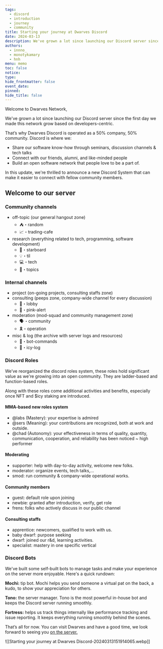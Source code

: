 ```yaml
---
tags:
  - discord
  - introduction
  - journey
  - community
title: Starting your journey at Dwarves Discord
date: 2024-03-13
description: We've grown a lot since launching our Discord server since the first day we made this network grow based on developers-centric. That’s why Dwarves Discord is operated as a 50% company, 50% community...
authors:
  - innno_
  - monotykamary
  - hnh
menu: memo
toc: false
notice: 
type: 
hide_frontmatter: false
event_date: 
pinned: 
hide_title: false
---
```

Welcome to Dwarves Network,

We've grown a lot since launching our Discord server since the first day we made this network grow based on developers-centric.

That’s why Dwarves Discord is operated as a 50% company, 50% community. Discord is where we:

- Share our software know-how through seminars, discussion channels & tech talks
- Connect with our friends, alumni, and like-minded people
- Build an open software network that people love to be a part of.

In this update, we're thrilled to announce a new Discord System that can make it easier to connect with fellow community members.

## Welcome to our server
### Community channels

- off-topic (our general hangout zone)
    - ⛺・random
    - 📈・trading-cafe
- research (everything related to tech, programming, software development)
    - 🌟・starboard
    - 💡・til
    - 💻・tech
    - 🎒・topics

### Internal channels
- project (on-going projects, consulting staffs zone)
- consulting (peeps zone, company-wide channel for every discussion)
    - 🏢・lobby
    - 🦄・pink-alert
- moderation (mod-squad and community management zone)
    - 🗣・community
    - 🎗️・operation
- misc & log (the archive with server logs and resources)
    - 🤖・bot-commands
    - 🧊・icy-log

### Discord Roles
We’ve reorganized the discord roles system, these roles hold significant value as we're growing into an open community. They are ladder-based and function-based roles.

Along with these roles come additional activities and benefits, especially once NFT and $icy staking are introduced.

#### MMA-based new roles system
- @labs (Mastery): your expertise is admired
- @sers (Meaning): your contributions are recognized, both at work and outside.
- @chad (Autonomy): your effectiveness in terms of quality, quantity, communication, cooperation, and reliability has been noticed ~ high performer

#### Moderating
- supporter: help with day-to-day activity, welcome new folks.
- moderator: organize events, tech talks,...
- smod: run community & company-wide operational works.

#### Community members
- guest: default role upon joining
- newbie: granted after introduction, verify, get role
- frens: folks who actively discuss in our public channel

#### Consulting staffs
- apprentice: newcomers, qualified to work with us.
- baby dwarf: purpose seeking
- dwarf: joined our r&d, learning activities.
- specialist: mastery in one specific vertical

### Discord Bots
We've built some self-built bots to manage tasks and make your experience on the server more enjoyable. Here's a quick rundown:

**Mochi:** tip bot. Mochi helps you send someone a virtual pat on the back, a kudo, to show your appreciation for others.

**Tono:** the server manager. Tono is the most powerful in-house bot and keeps the Discord server running smoothly.

**Fortress:** helps us track things internally like performance tracking and issue reporting. It keeps everything running smoothly behind the scenes.

That’s all for now. You can visit Dwarves and have a good time, we look forward to seeing you [on the server.](http://discord.gg/dwarvesv)

![[Starting your journey at Dwarves Discord-20240313151914065.webp]]